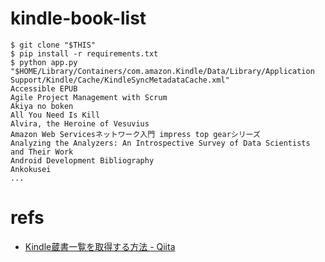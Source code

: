 # kindle-book-list

```
$ git clone "$THIS"
$ pip install -r requirements.txt
$ python app.py "$HOME/Library/Containers/com.amazon.Kindle/Data/Library/Application Support/Kindle/Cache/KindleSyncMetadataCache.xml"
Accessible EPUB
Agile Project Management with Scrum
Akiya no boken
All You Need Is Kill
Alvira, the Heroine of Vesuvius
Amazon Web Servicesネットワーク入門 impress top gearシリーズ
Analyzing the Analyzers: An Introspective Survey of Data Scientists and Their Work
Android Development Bibliography
Ankokusei
...
```


# refs

- [Kindle蔵書一覧を取得する方法 - Qiita](https://qiita.com/taka_hira/items/8a9181c0733de2c9f8ee)
